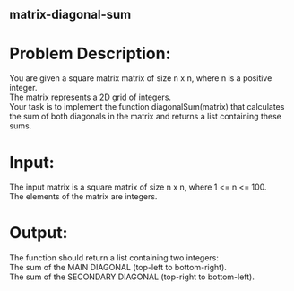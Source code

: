 ## matrix-diagonal-sum

# Problem Description:
 You are given a square matrix matrix of size n x n, where n is a positive integer.<br> The matrix represents a 2D grid of integers.<br> Your task is to implement the function diagonalSum(matrix) that calculates the sum of both diagonals in the matrix and returns a list containing these sums.<br>

# Input:
 The input matrix is a square matrix of size n x n, where 1 <= n <= 100.<br> The elements of the matrix are integers.

# Output:<br>

 The function should return a list containing two integers:<br>
 The sum of the MAIN DIAGONAL (top-left to bottom-right).<br>
 The sum of the SECONDARY DIAGONAL (top-right to bottom-left).
